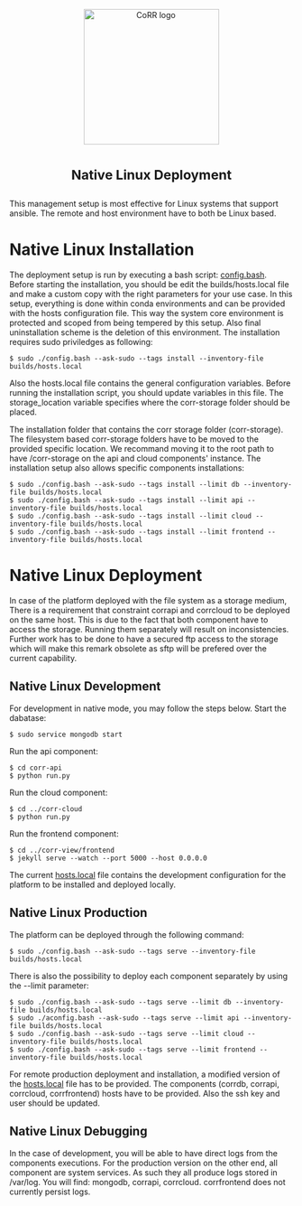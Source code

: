 <p align="center">
    <img src="https://rawgit.com/usnistgov/corr/master/corr-view/frontend/images/logo.svg"
         height="240"
         alt="CoRR logo"
         class="inline">
</p>

<h1> <p align="center"><sup><strong>
Native Linux Deployment
</strong></sup></p>
</h1>

This management setup is most effective for Linux systems that support
ansible. The remote and host environment have to both be Linux based.

# Native Linux Installation
The deployment setup is run by executing a bash script: [config.bash](https://raw.githubusercontent.com/usnistgov/corr-deploy/master/native/config.bash).
Before starting the installation, you should be edit the builds/hosts.local file and make a custom
copy with the right parameters for your use case.
In this setup, everything is done within conda environments and can be provided with the hosts
configuration file. This way the system core environment is protected and scoped from being
tempered by this setup. Also final uninstallation scheme is the deletion of this environment.
The installation requires sudo priviledges as following:

	$ sudo ./config.bash --ask-sudo --tags install --inventory-file builds/hosts.local

Also the hosts.local file contains the general configuration variables.
Before running the installation script, you should update variables in this file.
The storage_location variable specifies where the corr-storage folder should be placed.

The installation folder that contains the corr storage folder (corr-storage).
The filesystem based corr-storage folders have to be moved to the provided specific location.
We recommand moving it to the root path to have /corr-storage on the api and cloud
components' instance.
The installation setup also allows specific components installations:

	$ sudo ./config.bash --ask-sudo --tags install --limit db --inventory-file builds/hosts.local
	$ sudo ./config.bash --ask-sudo --tags install --limit api --inventory-file builds/hosts.local
	$ sudo ./config.bash --ask-sudo --tags install --limit cloud --inventory-file builds/hosts.local
	$ sudo ./config.bash --ask-sudo --tags install --limit frontend --inventory-file builds/hosts.local

# Native Linux Deployment
In case of the platform deployed with the file system as a storage medium, There is a requirement that
constraint corrapi and corrcloud to be deployed on the same host. This is due to the fact that both 
component have to access the storage. Running them separately will result on inconsistencies. Further
work has to be done to have a secured ftp access to the storage which will make this remark obsolete
as sftp will be prefered over the current capability.

## Native Linux Development
For development in native mode, you may follow the steps below.
Start the dabatase:
	
	$ sudo service mongodb start

Run the api component:

	$ cd corr-api
	$ python run.py

Run the cloud component:
	
	$ cd ../corr-cloud
	$ python run.py

Run the frontend component:
	
	$ cd ../corr-view/frontend
	$ jekyll serve --watch --port 5000 --host 0.0.0.0

The current [hosts.local](https://raw.githubusercontent.com/usnistgov/corr-deploy/master/native/builds/hosts.local) file contains the development configuration for the platform to
be installed and deployed locally.

## Native Linux Production
The platform can be deployed through the following command:
	
	$ sudo ./config.bash --ask-sudo --tags serve --inventory-file builds/hosts.local

There is also the possibility to deploy each component separately by using the --limit
parameter:

	$ sudo ./config.bash --ask-sudo --tags serve --limit db --inventory-file builds/hosts.local
	$ sudo ./aconfig.bash --ask-sudo --tags serve --limit api --inventory-file builds/hosts.local
	$ sudo ./config.bash --ask-sudo --tags serve --limit cloud --inventory-file builds/hosts.local
	$ sudo ./config.bash --ask-sudo --tags serve --limit frontend --inventory-file builds/hosts.local

For remote production deployment and installation, a modified version of the [hosts.local](https://raw.githubusercontent.com/usnistgov/corr-deploy/master/native/builds/hosts.local) file
has to be provided. The components (corrdb, corrapi, corrcloud, corrfrontend) hosts have to be provided.
Also the ssh key and user should be updated.

## Native Linux Debugging
In the case of development, you will be able to have direct logs from the components executions. For 
the production version on the other end, all component are system services. As such they all produce
logs stored in /var/log. You will find: mongodb, corrapi, corrcloud. corrfrontend does not currently
persist logs.
